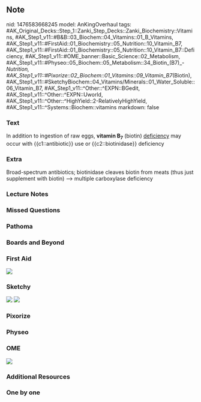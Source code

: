 ## Note
nid: 1476583668245
model: AnKingOverhaul
tags: #AK_Original_Decks::Step_1::Zanki_Step_Decks::Zanki_Biochemistry::Vitamins, #AK_Step1_v11::#B&B::03_Biochem::04_Vitamins::01_B_Vitamins, #AK_Step1_v11::#FirstAid::01_Biochemistry::05_Nutrition::10_Vitamin_B7, #AK_Step1_v11::#FirstAid::01_Biochemistry::05_Nutrition::10_Vitamin_B7::Deficiency, #AK_Step1_v11::#OME_banner::Basic_Science::02_Metabolism, #AK_Step1_v11::#Physeo::05_Biochem::05_Metabolism::34_Biotin_(B7)_-_Nutrition, #AK_Step1_v11::#Pixorize::02_Biochem::01_Vitamins::09_Vitamin_B7_(Biotin), #AK_Step1_v11::#SketchyBiochem::04_Vitamins/Minerals::01_Water_Soluble::06_Vitamin_B7, #AK_Step1_v11::^Other::^EXPN::BGedit, #AK_Step1_v11::^Other::^EXPN::Uworld, #AK_Step1_v11::^Other::^HighYield::2-RelativelyHighYield, #AK_Step1_v11::^Systems::Biochem::vitamins
markdown: false

### Text
<div>
  <div>
    <div>
      <div>
        In addition to ingestion of raw eggs, <b>vitamin
        B<sub>7</sub></b> (biotin) <u>deficiency</u> may occur with
        {{c1::antibiotic}} use or {{c2::biotinidase}} deficiency
      </div>
    </div>
  </div>
</div>

### Extra
Broad-spectrum antibiotics; biotinidase cleaves biotin from meats (thus just supplement with biotin) --> multiple carboxylase deficiency

### Lecture Notes


### Missed Questions


### Pathoma


### Boards and Beyond


### First Aid
<img src="tmpEqNyFN.png">

### Sketchy
<img src="Screen%20Shot%202021-02-01%20at%2009.23.57.jpg">
<img src="Screen%20Shot%202021-02-01%20at%2009.24.11.jpg">

### Pixorize


### Physeo


### OME
<div class="ome-widget">
  <a href=
  "https://onlinemeded.org/spa/metabolism?ref=anki"><img src=
  "_OME_AnkiFlashcards_Topic_5.png"></a>
</div>

### Additional Resources


### One by one

